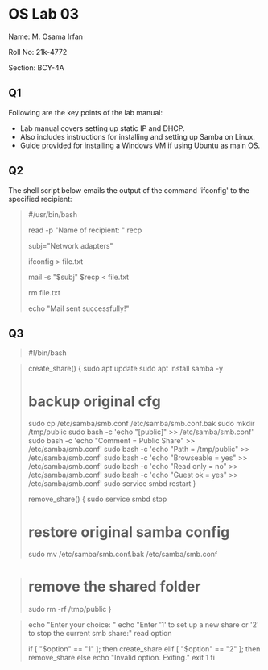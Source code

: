 # OS Lab 03
Name: M. Osama Irfan

Roll No: 21k-4772

Section: BCY-4A

## Q1
Following are the key points of the lab manual:
* Lab manual covers setting up static IP and DHCP.
* Also includes instructions for installing and setting up Samba on Linux.
* Guide provided for installing a Windows VM if using Ubuntu as main OS.

## Q2
The shell script below emails the output of the command 'ifconfig' to the specified recipient:

> #/usr/bin/bash
> 
> read -p "Name of recipient: " recp
> 
> subj="Network adapters"
> 
> ifconfig > file.txt
> 
> mail -s "$subj" $recp < file.txt
> 
> rm file.txt
> 
> echo "Mail sent successfully!"

## Q3
> #!/bin/bash

> create_share() {
> sudo apt update
> sudo apt install samba -y
>  
> # backup original cfg
> sudo cp /etc/samba/smb.conf /etc/samba/smb.conf.bak
> sudo mkdir /tmp/public
> sudo bash -c 'echo "[public]" >> /etc/samba/smb.conf'
> sudo bash -c 'echo "Comment = Public Share" >> /etc/samba/smb.conf'
> sudo bash -c 'echo "Path = /tmp/public" >> /etc/samba/smb.conf'
> sudo bash -c 'echo "Browseable = yes" >> /etc/samba/smb.conf'
> sudo bash -c 'echo "Read only = no" >> /etc/samba/smb.conf'
> sudo bash -c 'echo "Guest ok = yes" >> /etc/samba/smb.conf'
> sudo service smbd restart
> }
> 
> remove_share() {
>  sudo service smbd stop
>  # restore original samba config
>  sudo mv /etc/samba/smb.conf.bak /etc/samba/smb.conf

> # remove the shared folder
> sudo rm -rf /tmp/public
> }

> echo "Enter your choice: "
> echo "Enter '1' to set up a new share or '2' to stop the current smb share:"
> read option
>
> if [ "$option" == "1" ]; then
>  create_share
> elif [ "$option" == "2" ]; then
>  remove_share
> else
>  echo "Invalid option. Exiting."
>  exit 1
> fi
